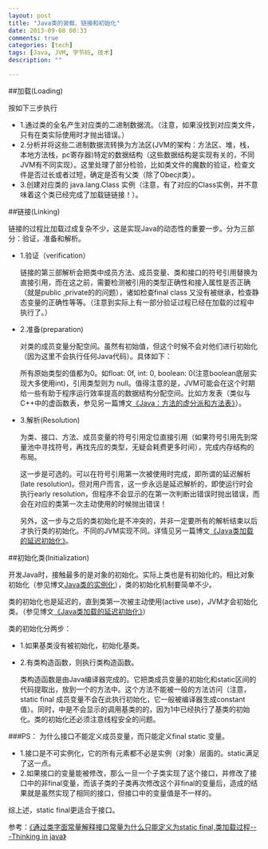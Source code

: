 ```yaml
---
layout: post
title: "Java类的装载、链接和初始化"
date: 2013-09-08 00:33
comments: true
categories: [tech]
tags: [Java, JVM, 字节码, 技术]
description: ""

---
```


##加载(Loading)

按如下三步执行

* 1.通过类的全名产生对应类的二进制数据流。（注意，如果没找到对应类文件，只有在类实际使用时才抛出错误。）
* 2.分析并将这些二进制数据流转换为方法区(JVM的架构：方法区、堆，栈，本地方法栈，pc寄存器)特定的数据结构（这些数据结构是实现有关的，不同JVM有不同实现）。这里处理了部分检验，比如类文件的魔数的验证，检查文件是否过长或者过短，确定是否有父类（除了Obecjt类）。
* 3.创建对应类的 java.lang.Class 实例（注意，有了对应的Class实例，并不意味着这个类已经完成了加载链链接！）。



##链接(Linking)

链接的过程比加载过成复杂不少，这是实现Java的动态性的重要一步。分为三部分：验证，准备和解析。

* 1.验证（verification）
 
	链接的第三部解析会把类中成员方法、成员变量、类和接口的符号引用替换为直接引用，而在这之前，需要检测被引用的类型正确性和接入属性是否正确（就是public ,private的的问题），诸如检查final class 又没有被继承，检查静态变量的正确性等等。（注意到实际上有一部分验证过程已经在加载的过程中执行了。）
<!--more-->
* 2.准备(preparation)

	对类的成员变量分配空间。虽然有初始值，但这个时候不会对他们进行初始化（因为这里不会执行任何Java代码）。具体如下：
	
	所有原始类型的值都为0。如float: 0f, int: 0, boolean: 0(注意boolean底层实现大多使用int)，引用类型则为 null。值得注意的是，JVM可能会在这个时期给一些有助于程序运行效率提高的数据结构分配空间。比如方发表（类似与C++中的虚函数表，参见另一篇博文[《Java：方法的虚分派和方法表》](http://biaobiaoqi.github.io/blog/2013/06/02/virtual-dispatch-and-method-table-in-java/)）。

* 3.解析(Resolution)

	为类、接口、方法、成员变量的符号引用定位直接引用（如果符号引用先到常量池中寻找符号，再找先应的类型，无疑会耗费更多时间），完成内存结构的布局。
	
	这一步是可选的。可以在符号引用第一次被使用时完成，即所谓的延迟解析(late resolution)。但对用户而言，这一步永远是延迟解析的，即使运行时会执行early resolution，但程序不会显示的在第一次判断出错误时抛出错误，而会在对应的类第一次主动使用的时候抛出错误！

	另外，这一步与之后的类初始化是不冲突的，并非一定要所有的解析结束以后才执行类的初始化。不同的JVM实现不同。详情见另一篇博文[《Java类加载的延迟初始化》](http://biaobiaoqi.github.io/blog/2013/09/08/late-initialising-in-java/)。


##初始化类(Initialization)

开发Java时，接触最多的是对象的初始化。实际上类也是有初始化的。相比对象初始化（参见博文[Java类的实例化](http://biaobiaoqi.github.io/blog/2013/09/08/initliate-objects-in-java/)），类的初始化机制要简单不少。

类的初始化也是延迟的，直到类第一次被主动使用(active use)，JVM才会初始化类。（参见博文[《Java类加载的延迟初始化》](http://biaobiaoqi.github.io/blog/2013/09/08/late-initialising-in-java/)）

类的初始化分两步：

* 1.如果基类没有被初始化，初始化基类。
* 2.有类构造函数，则执行类构造函数。

	类构造函数是由Java编译器完成的。它把类成员变量的初始化和static区间的代码提取出，放到一个<clinit>的方法中。这个方法不能被一般的方法访问（注意，static final 成员变量不会在此执行初始化，它一般被编译器生成constant值）。同时，<clinit>中是不会显示的调用基类的<clinit>的，因为1中已经执行了基类的初始化。类的初始化还必须注意线程安全的问题。


###PS：
为什么接口不能定义成员变量，而只能定义final static 变量。

* 1.接口是不可实例化，它的所有元素都不必是实例（对象）层面的。static满足了这一点。
* 2.如果接口的变量能被修改，那么一旦一个子类实现了这个接口，并修改了接口中的非final变量，而该子类的子类再次修改这个非final的变量后，造成的结果就是虽然实现了相同的接口，但接口中的变量值是不一样的。

综上述，static final更适合于接口。

参考：[《通过类字面常量解释接口常量为什么只能定义为static final,类加载过程---Thinking in java》](http://blog.csdn.net/a352193394/article/details/6844941)
